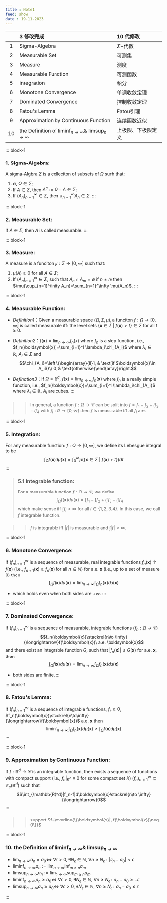 ```yaml
---
title : Note1
feed: show
date : 19-11-2023
---
```


| | **3 修改完成** |**10 代修改**|
| :--:| :----- | :-- |
|1 |  Sigma-Algebra  |  $\Sigma-$代数   |
|2|  Measurable Set | 可测集  |
|3|  Measure |测度  |
|4|Measurable Function  |可测函数 |
|5| Integration |积分 |
|6 |Monotone Convergence |单调收敛定理|
|7 | Dominated Convergence|控制收敛定理 |
|8 |Fatou's Lemma | Fatou引理 |
|9 |Approximation by Continuous Function |连续函数近似 |
|10 | the Definition of $\liminf_{n\to \infty}\&$ $\limsup_{n\to \infty}$ |上极限、下极限定义 |

::: block-1
### **1. Sigma-Algebra**:
A sigma-Algbra $\Sigma$ is a colleciton of subsets of $\Omega$ such that:

1. $\emptyset,\ \Omega\in \Sigma;$
2. If $A \in \Sigma$, then $A^c:=\Omega-A\in \Sigma;$
3. If $(A_n)_{n=1}^\infty\in \Sigma$, then $\cup_{n=1}^\infty A_n\in \Sigma.$
:::

::: block-1
### **2. Measurable Set**:
If $A\in \Sigma$, then $A$ is called measurable.
:::

::: block-1
### **3. Measure**:
A measure is a funciton $\mu:\Sigma\to [0,\infty]$ such that:
1. $\mu(A)\geq 0$ for all $A\in \Sigma$;
2. If $(A_n)_{n=1}^\infty\in \Sigma$, such that $A_n\cap A_m=\emptyset$ if $n\neq m$ then $\mu(\cup_{n=1}^\infty A_n)=\sum_{n=1}^\infty \mu(A_n)$.
:::

::: block-1
### **4. Measurable Function**:

- *Definition1*：Given a measurable space $(\Omega,\Sigma, \mu)$, a funciton $f:\Omega\to [0,\infty]$ is called measurable iff: the level sets $\{\boldsymbol{x}\in \Sigma\ |\  f(\boldsymbol{x})>t\}\in \Sigma$ for all $t\geq 0$.

- *Definition2*：$f(\boldsymbol{x})=\lim_{n\to \infty}f_n(x)$ where $f_n$ is a step function, i.e., $f_n(\boldsymbol{x})=\sum_{i=1}^I \lambda_i\chi_{A_i}$ where $\lambda_i\in \mathbb{R},\ A_i\in \Sigma$ and
$$\chi_{A_i}=\left \{\begin{array}{ll}1, & \text{if $\boldsymbol{x}\in A_i$}\\ 0, & \text{otherwise}\end{array}\right.$$


- *Defination3*：If $\Omega=\mathbb{R}^d$, $f(\boldsymbol{x})=\lim_{n\to \infty}f_n(\boldsymbol{x})$ where $f_n$ is a really simple function, i.e., $f_n(\boldsymbol{x})=\sum_{i=1}^I \lambda_i\chi_{A_i}$ where $\lambda_i\in \mathbb{R},\ A_i$ are cubes.
:::

>> ###
>>
>> In general, a function $f:\Omega\to \mathcal{C}$ can be split into $f=f_1-f_2+if_3-if_4$ with $f_i:\Omega\to [0,\infty]$ then $f$ is measurable iff all $f_i$ are.



::: block-1
### **5. Integration**:
For any measurable function: $f:\Omega\to [0,\infty]$, we define its Lebesgue integral to be
$$\int_{\Omega}f(\boldsymbol{x})d\mu(\boldsymbol{x})=\int_0^\infty\mu(\{\boldsymbol{x}\in \Sigma\ |\ f(\boldsymbol{x})>t\})dt$$
:::

> ### 5.1 Integrable function:
>
> For a measurable function $f:\Omega\to \mathcal{C}$, we define $$\int_\Omega f(\boldsymbol{x})d\mu(\boldsymbol{x})=\int f_1-\int f_2+i\int f_3-i\int f_4$$ which make sense iff $\int f_i<\infty$ for all $i\in \{1,2,3,4\}$. In this case, we call $f$ integrable function.

>> ###
>>
>> $f$ is integrable iff $|f|$ is measurable and $\int |f|<\infty$.


::: block-1
### **6. Monotone Convergence**:
If $(f_n)_{n=1}^\infty$ is a sequence of measurable, real integrable functions $f_n(\boldsymbol{x})\uparrow f(\boldsymbol{x})$ (i.e., $f_{n+1}(\boldsymbol{x})\geq f_n(\boldsymbol{x})$ for all $n\in \mathbb{N}$) for a.e. $\boldsymbol{x}$ (i.e., up to a set of measure 0) then $$\int_\Omega f(\boldsymbol{x})d\mu(\boldsymbol{x})=\lim_{n\to \infty}\int_\Omega f_n(\boldsymbol{x})d\mu(\boldsymbol{x})$$
- which holds even when both sides are $+\infty.$
:::

::: block-1
### **7. Dominated Convergence**:
If $(f_n)_{n=1}^\infty$ is a sequence of measurable, integrable functions ($f_n:\Omega\to \mathcal{C}$)
$$f_n(\boldsymbol{x})\stackrel{n\to \infty}{\longrightarrow}f(\boldsymbol{x})\ a.e. \boldsymbol{x}$$
and there exist an integrable function $G$,  such that $|f_n(\boldsymbol{x})|\leq G(\boldsymbol{x})$ for a.e. $\boldsymbol{x}$, then $$\int_\Omega f(\boldsymbol{x})d\mu (\boldsymbol{x})=\lim_{n\to \infty}\int_\Omega f_n(\boldsymbol{x})d\mu(\boldsymbol{x})$$
- both sides are finite.
:::

::: block-1
### **8. Fatou's Lemma**:
If $(f_n)_{n=1}^\infty$ is a sequence of integrable functions, $f_n\geq 0$, $f_n(\boldsymbol{x})\stackrel{n\to\infty}{\longrightarrow}f(\boldsymbol{x})$ a.e. $\boldsymbol{x}$ then
$$\liminf_{n\to \infty}\int_\Omega f_n(\boldsymbol{x})d\mu(\boldsymbol{x})\geq \int_\Omega f(\boldsymbol{x})d\mu(\boldsymbol{x})$$
:::

::: block-1
### **9. Approximation by Continuous Function**:
If $f:\mathbb{R}^d\to \mathcal{C}$ is an integrable function, then exists a sequence of functions with compact support (i.e., $f_n|_{K^c}\equiv 0$ for some compact set $K$) $(f_n)_{n=1}^\infty\subset \mathcal{C}_c(\mathbb{R}^d)$ such that
$$\int_{\mathbb{R}^d}|f_n-f|d\boldsymbol{x}\stackrel{n\to \infty}{\longrightarrow}0$$
:::

>> ###
>>
>> support $f=\overline{\{\boldsymbol{x}|\ f(\boldsymbol{x})\neq 0\}}$



::: block-1
### **10. the Definition of $\liminf_{n\to \infty} \&$ $\limsup_{n\to \infty}$**
- $\lim_{n\to \infty}a_n= a_0 \iff$ $\forall \epsilon>0, \exists N_\epsilon\in \mathbb{N},\ \forall n\geq N_\epsilon: |a_n-a_0|< \epsilon$
- $\liminf_{n\to \infty} a_n:=\lim_{n\to\infty}\inf_{m\geq n}a_m$
- $\limsup_{n\to \infty} a_n:=\lim_{n\to\infty}\sup_{m\geq n}a_m$
- $\liminf_{n\to \infty}a_n\geq a_0 \iff$ $\forall \epsilon>0, \exists N_\epsilon\in \mathbb{N},\ \forall n\geq N_\epsilon: a_n-a_0\geq -\epsilon$
- $\limsup_{n\to \infty}a_n\geq a_0 \iff$ $\forall \epsilon>0, \exists N_\epsilon\in \mathbb{N},\ \forall n\geq N_\epsilon: a_n-a_0\leq \epsilon$

:::
